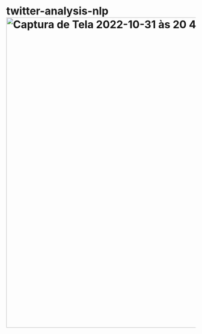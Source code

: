 # twitter-analysis-nlp<img width="825" alt="Captura de Tela 2022-10-31 às 20 48 01" src="https://user-images.githubusercontent.com/81665351/199130085-418d95fa-5441-43ad-8cfd-524b179755f5.png">

